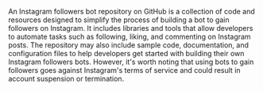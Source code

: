 An Instagram followers bot repository on GitHub is a collection of code and resources designed to simplify the process of building a bot to gain followers on Instagram. It includes libraries and tools that allow developers to automate tasks such as following, liking, and commenting on Instagram posts. The repository may also include sample code, documentation, and configuration files to help developers get started with building their own Instagram followers bots. However, it's worth noting that using bots to gain followers goes against Instagram's terms of service and could result in account suspension or termination.
